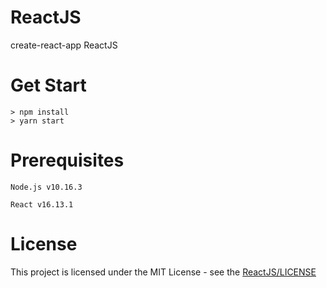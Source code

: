 # ReactJS
create-react-app ReactJS
# Get Start
    > npm install
    > yarn start
# Prerequisites
    Node.js v10.16.3
    
    React v16.13.1
# License
This project is licensed under the MIT License - see the [ReactJS/LICENSE](LICENSE)
